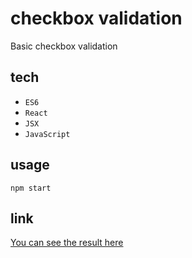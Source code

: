 

# checkbox validation

Basic checkbox validation

## tech 

- `ES6`
- `React` 
- `JSX`
- `JavaScript`

## usage

`npm start`

## link

[You can see the result here](https://kierepkae.github.io/CheckBox-with-React/)


